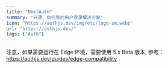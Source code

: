 ```yaml
---
title: "NextAuth"
summary: "开源、自托管的用户登录解决方案"
icon: "https://authjs.dev/img/etc/logo-sm.webp"
url: "https://authjs.dev/"
tags: ["Auth"]
---
```


注意，如果需要运行在 Edge 环境，需要使用 5.x Beta 版本, 参考：https://authjs.dev/guides/edge-compatibility
